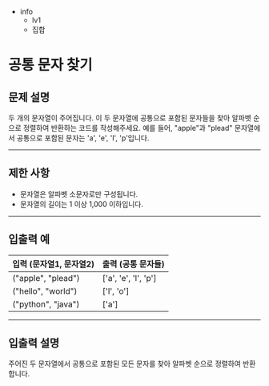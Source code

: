 - info
    - lv1
    - 집합

# 공통 문자 찾기
## 문제 설명
두 개의 문자열이 주어집니다. 이 두 문자열에 공통으로 포함된 문자들을 찾아 알파벳 순으로 정렬하여 반환하는 코드를 작성해주세요. 예를 들어, "apple"과 "plead" 문자열에서 공통으로 포함된 문자는 'a', 'e', 'l', 'p'입니다.

---

## 제한 사항

- 문자열은 알파벳 소문자로만 구성됩니다.
- 문자열의 길이는 1 이상 1,000 이하입니다.

---

## 입출력 예

| 입력 (문자열1, 문자열2) | 출력 (공통 문자들) |
| ---------------------- | ----------------- |
| ("apple", "plead") | ['a', 'e', 'l', 'p'] |
| ("hello", "world") | ['l', 'o'] |
| ("python", "java") | ['a'] |

---

## 입출력 설명
주어진 두 문자열에서 공통으로 포함된 모든 문자를 찾아 알파벳 순으로 정렬하여 반환합니다.